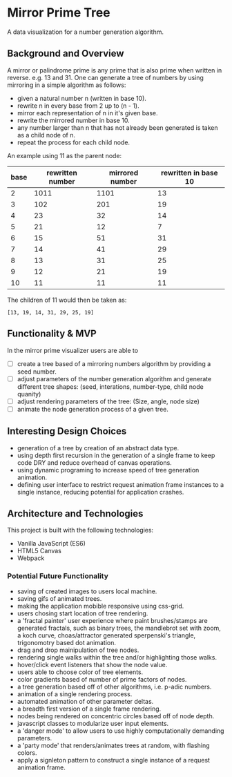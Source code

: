 # Mirror Prime Tree
A data visualization for a number generation algorithm.

## Background and Overview

A mirror or palindrome prime is any prime that is also prime when written in reverse. e.g. 13 and 31.  One can generate a tree of numbers by using mirroring in a simple algorithm as follows: 

- given a natural number n (written in base 10).
- rewrite n in every base from 2 up to (n - 1).
- mirror each representation of n in it's given base.
- rewrite the mirrored number in base 10.
- any number larger than n that has not already been generated is taken as a child node of n.
- repeat the process for each child node.

An example using 11 as the parent node:

| base | rewritten number | mirrored number | rewritten in base 10 |
|------|------------------|-----------------|----------------------|
| 2 | 1011 | 1101 | 13 |
| 3 | 102 | 201 | 19 |
| 4 | 23 | 32 | 14 |
| 5 | 21 | 12 | 7 |
| 6 | 15 | 51 | 31 |
| 7 | 14 | 41 | 29 |
| 8 | 13 | 31 | 25 |
| 9 | 12 | 21 | 19 |
| 10 | 11 | 11 | 11 |

The children of 11 would then be taken as:
```
[13, 19, 14, 31, 29, 25, 19]
```
## Functionality & MVP

In the mirror prime visualizer users are able to

- [ ] create a tree based of a mirroring numbers algorithm by providing a seed number.
- [ ] adjust parameters of the number generation algorithm and generate different tree shapes: (seed, interations, number-type, child node quanity)
- [ ] adjust rendering parameters of the tree: (Size, angle, node size)
- [ ] animate the node generation process of a given tree.

## Interesting Design Choices

- generation of a tree by creation of an abstract data type.
- using depth first recursion in the generation of a single frame to keep code DRY and reduce overhead of canvas operations.
- using dynamic programing to increase speed of tree generation animation.
- defining user interface to restrict request animation frame instances to a single instance, reducing potential for application crashes.

## Architecture and Technologies

This project is built with the following technologies:

- Vanilla JavaScript (ES6)
- HTML5 Canvas
- Webpack

### Potential Future Functionality

- saving of created images to users local machine.
- saving gifs of animated trees.
- making the application mobible responsive using css-grid.
- users chosing start location of tree rendering.
- a 'fractal painter' user experience where paint brushes/stamps are generated fractals, such as binary trees, the mandlebrot set with zoom, a koch curve, choas/attractor generated sperpenski's triangle, trigonomotry based dot animation.
- drag and drop mainipulation of tree nodes.
- rendering single walks within the tree and/or highlighting those walks.
- hover/click event listeners that show the node value.
- users able to choose color of tree elements.
- color gradients based of number of prime factors of nodes.
- a tree generation based off of other algorithms, i.e. p-adic numbers.
- animation of a single rendering process.
- automated animation of other parameter deltas.
- a breadth first version of a single frame rendering.
- nodes being rendered on concentric circles based off of node depth.
- javascript classes to modularize user input elements.
- a 'danger mode' to allow users to use highly computationally demanding parameters.
- a 'party mode' that renders/animates trees at random, with flashing colors.
- apply a signleton pattern to construct a single instance of a request animation frame.